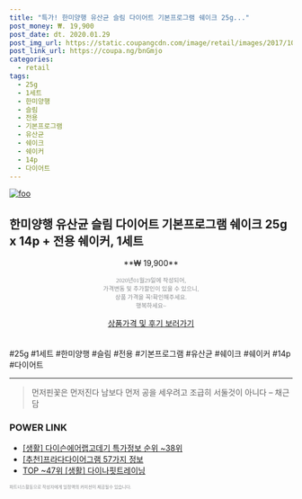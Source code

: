 ```yaml
--- 
title: "특가! 한미양행 유산균 슬림 다이어트 기본프로그램 쉐이크 25g..." 
post_money: ₩. 19,900 
post_date: dt. 2020.01.29 
post_img_url: https://static.coupangcdn.com/image/retail/images/2017/10/17/9/0/4ddde523-46f3-4440-9625-7a4d9b31c822.jpg 
post_link_url: https://coupa.ng/bnGmjo 
categories: 
  - retail 
tags: 
  - 25g 
  - 1세트 
  - 한미양행 
  - 슬림 
  - 전용 
  - 기본프로그램 
  - 유산균 
  - 쉐이크 
  - 쉐이커 
  - 14p 
  - 다이어트 
--- 
```

[![foo](https://static.coupangcdn.com/image/retail/images/2017/10/17/9/0/4ddde523-46f3-4440-9625-7a4d9b31c822.jpg)](https://coupa.ng/bnGmjo) 

## 한미양행 유산균 슬림 다이어트 기본프로그램 쉐이크 25g x 14p + 전용 쉐이커, 1세트 
<p style="text-align: center;">**₩ 19,900**</p> 
<p style="text-align: center;"><span style="color: #898c8f; font-family: Georgia,Times,serif; font-size: 0.75em;">2020년01월29일에 작성되어, <br>가격변동 및 추가할인이 있을 수 있으니,<br> 상품 가격을 꼭!확인해주세요.<br>행복하세요~</span> 
</p>	 
<div markdown="0" style="text-align: center;"><a href="https://coupa.ng/bnGmjo" class="btn btn--success">상품가격 및 후기 보러가기</a></div> 
<br><br> 
  #25g #1세트 #한미양행 #슬림 #전용 #기본프로그램 #유산균 #쉐이크 #쉐이커 #14p #다이어트 
<hr> 

> 먼저핀꽃은 먼저진다  남보다 먼저 공을 세우려고 조급히 서둘것이 아니다 – 채근담 


### POWER LINK

* <a href="https://blog.naver.com/sakai111/221776323367" target="_blank"> [생활] 다이슨에어랩고데기 특가정보 순위 ~38위</a>
* <a href="https://blog.naver.com/fasyy4321/221790857265" target="_blank">[추천]프라다다이어그램 57가지 정보</a>
* <a href="https://blog.naver.com/fasyy4321/221784217429" target="_blank"> TOP ~47위 [생활] 다이나핏트레이닝</a>

<span style="color: #898c8f; font-family: Georgia,Times,serif; font-size: 0.55em;">파트너스활동으로 작성자에게 일정액의 커미션이 제공될수 있습니다.</span> 
